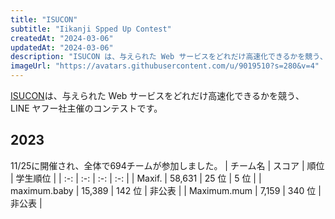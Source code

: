 ```yaml
---
title: "ISUCON"
subtitle: "Iikanji Spped Up Contest"
createdAt: "2024-03-06"
updatedAt: "2024-03-06"
description: "ISUCON は、与えられた Web サービスをどれだけ高速化できるかを競う、 LINE ヤフー社主催のコンテストです。"
imageUrl: "https://avatars.githubusercontent.com/u/9019510?s=280&v=4"
---
```


[ISUCON](https://isucon.net/)は、与えられた Web サービスをどれだけ高速化できるかを競う、 LINE ヤフー社主催のコンテストです。

## 2023
11/25に開催され、全体で694チームが参加しました。
| チーム名 | スコア | 順位 | 学生順位 |
| :-: | :-: | :-: | :-: |
| Maxif. | 58,631 | 25 位 | 5 位 |
| maximum.baby | 15,389 | 142 位 | 非公表 |
| Maximum.mum | 7,159 | 340 位 | 非公表 |
